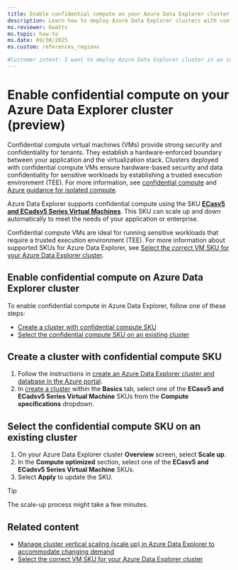```yaml
---
title: Enable confidential compute on your Azure Data Explorer cluster
description: Learn how to deploy Azure Data Explorer clusters with confidential compute SKUs for hardware-based security and sensitive workload protection.
ms.reviewer: bwatts
ms.topic: how-to
ms.date: 09/30/2025
ms.custom: references_regions

#Customer intent: I want to deploy Azure Data Explorer cluster in an confidential compute SKU.
---
```


# Enable confidential compute on your Azure Data Explorer cluster (preview)

Confidential compute virtual machines (VMs) provide strong security and confidentiality for tenants. They establish a hardware-enforced boundary between your application and the virtualization stack. Clusters deployed with confidential compute VMs ensure hardware-based security and data confidentiality for sensitive workloads by establishing a trusted execution environment (TEE). For more information, see [confidential compute](/azure/confidential-computing/confidential-vm-overview) and [Azure guidance for isolated compute](/azure/confidential-computing/confidential-vm-faq).

Azure Data Explorer supports confidential compute using the SKU [**ECasv5 and ECadsv5 Series Virtual Machines**](https://learn.microsoft.com/en-us/azure/virtual-machines/ecasv5-ecadsv5-series). This SKU can scale up and down automatically to meet the needs of your application or enterprise.

Confidential compute VMs are ideal for running sensitive workloads that require a trusted execution environment (TEE). For more information about supported SKUs for Azure Data Explorer, see [Select the correct VM SKU for your Azure Data Explorer cluster](manage-cluster-choose-sku.md).

## Enable confidential compute on Azure Data Explorer cluster

To enable confidential compute in Azure Data Explorer, follow one of these steps:

* [Create a cluster with confidential compute SKU](#create-a-cluster-with-confidential-compute-sku)
* [Select the confidential compute SKU on an existing cluster](#select-the-confidential-compute-sku-on-an-existing-cluster)

## Create a cluster with confidential compute SKU

1. Follow the instructions in [create an Azure Data Explorer cluster and database in the Azure portal](create-cluster-and-database.md).
2. In [create a cluster](create-cluster-and-database.md#create-a-cluster) within the **Basics** tab, select one of the **ECasv5 and ECadsv5 Series Virtual Machine** SKUs from the **Compute specifications** dropdown.

## Select the confidential compute SKU on an existing cluster

1. On your Azure Data Explorer cluster **Overview** screen, select **Scale up**.
1. In the **Compute optimized** section, select one of the **ECasv5 and ECadsv5 Series Virtual Machine** SKUs.
1. Select **Apply** to update the SKU.

> [!TIP]
> The scale-up process might take a few minutes.

## Related content

* [Manage cluster vertical scaling (scale up) in Azure Data Explorer to accommodate changing demand](manage-cluster-vertical-scaling.md)
* [Select the correct VM SKU for your Azure Data Explorer cluster](manage-cluster-choose-sku.md)

